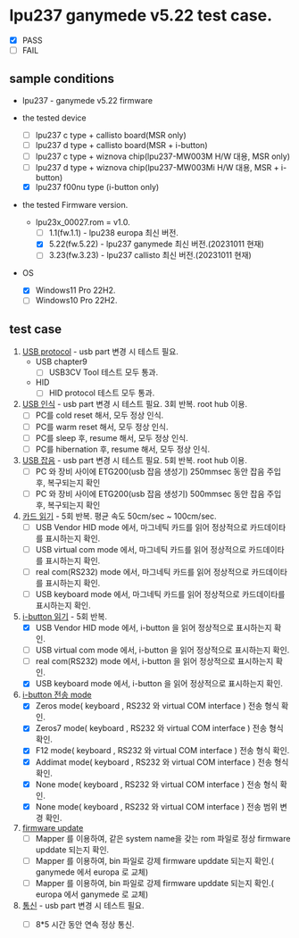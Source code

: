 
# lpu237 ganymede v5.22 test case.
* [x] PASS
* [ ] FAIL

## sample conditions
* lpu237 - ganymede v5.22 firmware

* the tested device
  * [ ] lpu237 c type + callisto board(MSR only)
  * [ ] lpu237 d type + callisto board(MSR + i-button)
  * [ ] lpu237 c type + wiznova chip(lpu237-MW003M H/W 대용, MSR only)
  * [ ] lpu237 d type + wiznova chip(lpu237-MW003Mi H/W 대용, MSR + i-button)
  * [x] lpu237 f00nu type (i-button only)
 
* the tested Firmware version.
  * lpu23x_00027.rom = v1.0.
    * [ ] 1.1(fw.1.1) - lpu238 europa 최신 버전.
    * [x] 5.22(fw.5.22) - lpu237 ganymede 최신 버전.(20231011 현재)
    * [ ] 3.23(fw.3.23) - lpu237 callisto 최신 버전.(20231011 현재)

* OS
  * [x] Windows11 Pro 22H2.
  * [ ] Windows10 Pro 22H2.

## test case
1. <u>USB protocol</u> - usb part 변경 시 테스트 필요.
    * USB chapter9 
      + [ ] USB3CV Tool 테스트 모두 통과.
    * HID 
      + [ ] HID protocol 테스트 모두 통과.

2. <u>USB 인식</u> - usb part 변경 시 테스트 필요. 3회 반복. root hub 이용. 
    * [ ] PC를 cold reset 해서, 모두 정상 인식.
    * [ ] PC를 warm reset 해서, 모두 정상 인식.
    * [ ] PC를 sleep 후, resume 해서, 모두 정상 인식.
    * [ ] PC를 hibernation 후, resume 해서, 모두 정상 인식.

3. <u>USB 잡음</u> - usb part 변경 시 테스트 필요. 5회 반복. root hub 이용.
    * [ ] PC 와 장비 사이에 ETG200(usb 잡음 생성기) 250mmsec 동안 잡음 주입 후, 복구되는지 확인
    * [ ] PC 와 장비 사이에 ETG200(usb 잡음 생성기) 500mmsec 동안 잡음 주입 후, 복구되는지 확인

4. <u>카드 읽기</u> - 5회 반복. 평균 속도 50cm/sec ~ 100cm/sec.
    * [ ] USB Vendor HID mode 에서, 마그네틱 카드를 읽어 정상적으로 카드데이타를 표시하는지 확인.
    * [ ] USB virtual com mode 에서, 마그네틱 카드를 읽어 정상적으로 카드데이타를 표시하는지 확인.
    * [ ] real com(RS232) mode 에서, 마그네틱 카드를 읽어 정상적으로 카드데이타를 표시하는지 확인.
    * [ ] USB keyboard mode 에서, 마그네틱 카드를 읽어 정상적으로 카드데이타를 표시하는지 확인.

5. <u>i-button 읽기</u> - 5회 반복.
    * [x] USB Vendor HID mode 에서, i-button 을 읽어 정상적으로 표시하는지 확인.
    * [ ] USB virtual com mode 에서, i-button 을 읽어 정상적으로 표시하는지 확인.
    * [ ] real com(RS232) mode 에서, i-button 을 읽어 정상적으로 표시하는지 확인.
    * [x] USB keyboard mode 에서, i-button 을 읽어 정상적으로 표시하는지 확인.

6. <u>[i-button 전송 mode](https://blog.naver.com/elpusk/222928056691)</u>
    * [x] Zeros mode( keyboard , RS232 와 virtual COM  interface ) 전송 형식 확인.
    * [x] Zeros7 mode( keyboard , RS232 와 virtual COM  interface ) 전송 형식 확인.
    * [x] F12 mode( keyboard , RS232 와 virtual COM  interface ) 전송 형식 확인.
    * [x] Addimat mode( keyboard , RS232 와 virtual COM  interface ) 전송 형식 확인.
    * [x] None mode( keyboard , RS232 와 virtual COM  interface ) 전송 형식 확인.
    * [x] None mode( keyboard , RS232 와 virtual COM  interface ) 전송 범위 변경 확인.

7. <u>firmware update</u>
    * [ ] Mapper 를 이용하여, 같은 system name을 갖는 rom 파일로 정상 firmware upddate 되는지 확인.
    * [ ] Mapper 를 이용하여, bin 파일로 강제 firmware upddate 되는지 확인.( ganymede 에서 europa 로 교체)
    * [ ] Mapper 를 이용하여, bin 파일로 강제 firmware upddate 되는지 확인.( europa 에서 ganymede 로 교체)

8. <u>통신</u> - usb part 변경 시 테스트 필요.
    * [ ] 8*5 시간 동안 연속 정상 통신.

 